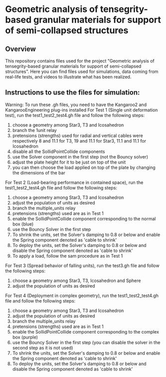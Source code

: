 # Geometric analysis of tensegrity-based granular materials for support of semi-collapsed structures
## Overview
This repository contains files used for the project "Geometric analysis of tensegrity-based granular
materials for support of semi-collapsed structures". Here you can find files used for simulations, data coming from real-life tests, and videos to illustrate what has been realized.

## Instructions to use the files for simulation:
Warning: To run these .gh files, you need to have the Kangaroo2 and KangarooEngineering plug-ins installed
For Test 1 (Single unit deformation test), run the test1_test2_test4.gh file and follow the following steps:
  1. choose a geometry among Star3, T3 and Icosahedron
  2. branch the 1unit relay
  3. pretensions (strengths) used for radial and vertical cables were respectively 8 and 11.1 for T3, 19 and 11.1 for Star3, 11.1 and 11.1 for Icosahedron
  4. disable all the SollidPointCollide components
  5. use the Solver component in the first step (not the Bouncy solver)
  6. adjust the plate height for it to be just on top of the unit
  7. you can then choose the load applied on top of the plate by changing the dimensions of the bar

For Test 2 (Load-bearing performance in contained space), run the test1_test2_test4.gh file and follow the following steps:
  1. choose a geometry among Star3, T3 and Icosahedron
  2. adjust the population of units as desired
  3. branch the multiple_units relay
  4. pretensions (strengths) used are as in Test 1
  5. enable the SollidPointCollide component corresponding to the normal box (blue)
  6. use the Bouncy Solver in the first step
  7. To shrink the units, set the Solver's damping to 0.8 or below and enable the Spring component denoted as 'cable to shrink'
  8. To deploy the units, set the Solver's damping to 0.8 or below and disable the Spring component denoted as 'cable to shrink'
  9. To apply a load, follow the sam procedure as in Test 1

For Test 3 (Spread behavior of falling units), run the test3.gh file and follow the following steps:
  1. choose a geometry among Star3, T3, Icosahedron and Sphere
  2. adjust the population of units as desired

For Test 4 (Deployment in complex geometry), run the test1_test2_test4.gh file and follow the following steps:
  1. choose a geometry among Star3, T3 and Icosahedron
  2. adjust the population of units as desired
  3. branch the multiple_units relay
  4. pretensions (strengths) used are as in Test 1
  5. enable the SollidPointCollide component corresponding to the complex box (purple)
  6. use the Bouncy Solver in the first step (you can disable the solver in the second step as it is not used)
  7. To shrink the units, set the Solver's damping to 0.8 or below and enable the Spring component denoted as 'cable to shrink'
  8. To deploy the units, set the Solver's damping to 0.8 or below and disable the Spring component denoted as 'cable to shrink'
